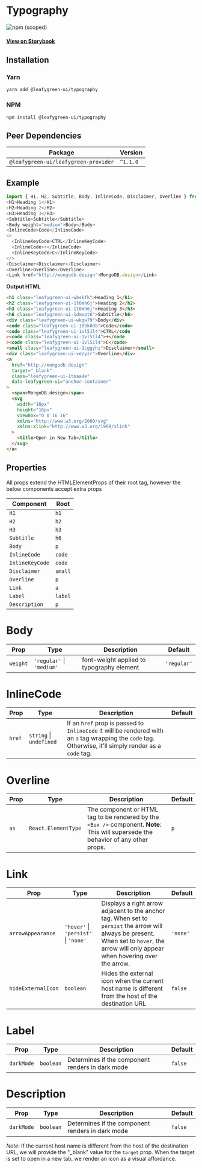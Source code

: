 # Typography

![npm (scoped)](https://img.shields.io/npm/v/@leafygreen-ui/typography.svg)

#### [View on Storybook](https://mongodb.github.io/leafygreen-ui/?path=/story/typography--default)

## Installation

### Yarn

```shell
yarn add @leafygreen-ui/typography
```

### NPM

```shell
npm install @leafygreen-ui/typography
```

## Peer Dependencies

| Package                              | Version  |
| ------------------------------------ | -------- |
| `@leafygreen-ui/leafygreen-provider` | `^1.1.0` |

## Example

```js
import { H1, H2, Subtitle, Body, InlineCode, Disclaimer, Overline } from '@leafygreen-ui/typography';
<H1>Heading 1</H1>
<H2>Heading 2</H2>
<H3>Heading 3</H3>
<Subtitle>Subtitle</Subtitle>
<Body weight="medium">Body</Body>
<InlineCode>Code</InlineCode>
<>
  <InlineKeyCode>CTRL</InlineKeyCode>
  <InlineCode>+</InlineCode>
  <InlineKeyCode>C</InlineKeyCode>
</>
<Disclaimer>Disclaimer</Disclaimer>
<Overline>Overline</Overline>
<Link href="http://mongodb.design">MongoDB.design</Link>
```

**Output HTML**

```html
<h1 class="leafygreen-ui-wbskfk">Heading 1</h1>
<h2 class="leafygreen-ui-1t0mh6j">Heading 2</h2>
<h3 class="leafygreen-ui-1t0mh6j">Heading 3</h3>
<h6 class="leafygreen-ui-1dmxpt6">Subtitle</h6>
<div class="leafygreen-ui-wkgw79">Body</div>
<code class="leafygreen-ui-18bk0d8">Code</code>
<code class="leafygreen-ui-1vl51l4">CTRL</code
><code class="leafygreen-ui-1vl51l4">+</code
><code class="leafygreen-ui-1vl51l4">C</code>
<small class="leafygreen-ui-1cggyhz">Disclaimer</small>
<div class="leafygreen-ui-vezyzr">Overline</div>
<a
  href="http://mongodb.design"
  target="_blank"
  class="leafygreen-ui-1toaa4e"
  data-leafygreen-ui="anchor-container"
>
  <span>MongoDB.design</span>
  <svg
    width="16px"
    height="16px"
    viewBox="0 0 16 16"
    xmlns="http://www.w3.org/2000/svg"
    xmlns:xlink="http://www.w3.org/1999/xlink"
  >
    <title>Open in New Tab</title>
  </svg>
</a>
```

## Properties

All props extend the HTMLElementProps of their root tag, however the below components accept extra props

| Component       | Root    |
| --------------- | ------- |
| `H1`            | `h1`    |
| `H2`            | `h2`    |
| `H3`            | `h3`    |
| `Subtitle`      | `h6`    |
| `Body`          | `p`     |
| `InlineCode`    | `code`  |
| `InlineKeyCode` | `code`  |
| `Disclaimer`    | `small` |
| `Overline`      | `p`     |
| `Link`          | `a`     |
| `Label`         | `label` |
| `Description`   | `p`     |

# Body

| Prop     | Type                      | Description                               | Default     |
| -------- | ------------------------- | ----------------------------------------- | ----------- |
| `weight` | `'regular'` \| `'medium'` | font-weight applied to typography element | `'regular'` |

# InlineCode

| Prop   | Type                    | Description                                                                                                                                              | Default |
| ------ | ----------------------- | -------------------------------------------------------------------------------------------------------------------------------------------------------- | ------- |
| `href` | `string` \| `undefined` | If an `href` prop is passed to `InlineCode` it will be rendered with an `a` tag wrapping the `code` tag. Otherwise, it'll simply render as a `code` tag. |         |

# Overline

| Prop | Type                | Description                                                                                                                         | Default |
| ---- | ------------------- | ----------------------------------------------------------------------------------------------------------------------------------- | ------- |
| `as` | `React.ElementType` | The component or HTML tag to be rendered by the `<Box />` component. **Note**: This will supersede the behavior of any other props. | `p`     |

# Link

| Prop               | Type                                 | Description                                                                                                                                                                              | Default  |
| ------------------ | ------------------------------------ | ---------------------------------------------------------------------------------------------------------------------------------------------------------------------------------------- | -------- |
| `arrowAppearance`  | `'hover'` \| `'persist'` \| `'none'` | Displays a right arrow adjacent to the anchor tag. When set to `persist` the arrow will always be present. When set to `hover`, the arrow will only appear when hovering over the arrow. | `'none'` |
| `hideExternalIcon` | `boolean`                            | Hides the external icon when the current host name is different from the host of the destination URL                                                                                     | `false`  |

# Label

| Prop       | Type      | Description                                      | Default |
| ---------- | --------- | ------------------------------------------------ | ------- |
| `darkMode` | `boolean` | Determines if the component renders in dark mode | `false` |

# Description

| Prop       | Type      | Description                                      | Default |
| ---------- | --------- | ------------------------------------------------ | ------- |
| `darkMode` | `boolean` | Determines if the component renders in dark mode | `false` |

_Note:_ If the current host name is different from the host of the destination URL, we will provide the "\_blank" value for the `target` prop. When the target is set to open in a new tab, we render an icon as a visual affordance.
